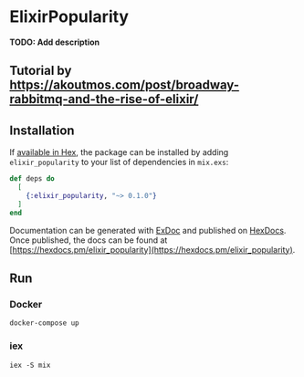# ElixirPopularity

**TODO: Add description**
## Tutorial by https://akoutmos.com/post/broadway-rabbitmq-and-the-rise-of-elixir/

## Installation

If [available in Hex](https://hex.pm/docs/publish), the package can be installed
by adding `elixir_popularity` to your list of dependencies in `mix.exs`:

```elixir
def deps do
  [
    {:elixir_popularity, "~> 0.1.0"}
  ]
end
```

Documentation can be generated with [ExDoc](https://github.com/elixir-lang/ex_doc)
and published on [HexDocs](https://hexdocs.pm). Once published, the docs can
be found at [https://hexdocs.pm/elixir_popularity](https://hexdocs.pm/elixir_popularity).

## Run

### Docker
```docker
docker-compose up
```

### iex
```
iex -S mix
```